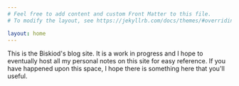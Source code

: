 ```yaml
---
# Feel free to add content and custom Front Matter to this file.
# To modify the layout, see https://jekyllrb.com/docs/themes/#overriding-theme-defaults

layout: home
---
```


This is the Biskiod's blog site. It is a work in progress and I hope to eventually host all my personal notes on this site for easy reference. If you have happened upon this space, I hope there is something here that you'll useful.
